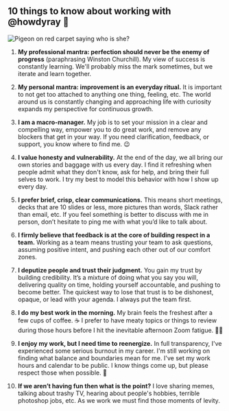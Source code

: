 ## 10 things to know about working with @howdyray 🤠 

![Pigeon on red carpet saying who is she?](https://user-images.githubusercontent.com/3454298/171913619-57890257-3c7a-4b6e-9e2a-fd21ecd1cb29.jpg)

1. **My professional mantra: perfection should never be the enemy of progress** (paraphrasing Winston Churchill). My view of success is constantly learning. We'll probably miss the mark sometimes, but we iterate and learn together.

2. **My personal mantra: improvement is an everyday ritual.** It is important to not get too attached to anything one thing, feeling, etc. The world around us is constantly changing and approaching life with curiosity expands my perspective for continuous growth.

3. **I am a macro-manager.** My job is to set your mission in a clear and compelling way, empower you to do great work, and remove any blockers that get in your way. If you need clarification, feedback, or support, you know where to find me. 😉 

4. **I value honesty and vulnerability.** At the end of the day, we all bring our own stories and baggage with us every day. I find it refreshing when people admit what they don't know, ask for help, and bring their full selves to work. I try my best to model this behavior with how I show up every day.

5. **I prefer brief, crisp, clear communications.** This means short meetings, decks that are 10 slides or less, more pictures than words, Slack rather than email, etc. If you feel something is better to discuss with me in person, don’t hesitate to ping me with what you’d like to talk about. 

6. **I firmly believe that feedback is at the core of building respect in a team.** Working as a team means trusting your team to ask questions, assuming positive intent, and pushing each other out of our comfort zones.

7. **I deputize people and trust their judgment.** You gain my trust by building credibility. It’s a mixture of doing what you say you will, delivering quality on time, holding yourself accountable, and pushing to become better. The quickest way to lose that trust is to be dishonest, opaque, or lead with your agenda. I always put the team first.

8. **I do my best work in the morning.** My brain feels the freshest after a few cups of coffee. ☕ I prefer to have meaty topics or things to review during those hours before I hit the inevitable afternoon Zoom fatigue. 😵‍💫 


9. **I enjoy my work, but I need time to reenergize.** In full transparency, I've experienced some serious burnout in my career. I'm still working on finding what balance and boundaries mean for me. I've set my work hours and calendar to be public. I know things come up, but please respect those when possible. 💖


10. **If we aren’t having fun then what is the point?** I love sharing memes, talking about trashy TV, hearing about people's hobbies, terrible photoshop jobs, etc. As we work we must find those moments of levity.